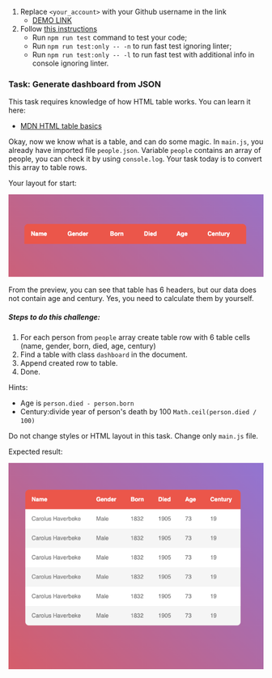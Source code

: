 1. Replace `<your_account>` with your Github username in the link
    - [DEMO LINK](https://marinagera.github.io/js_task_generate_table_DOM/)
2. Follow [this instructions](https://mate-academy.github.io/layout_task-guideline/)
    - Run `npm run test` command to test your code;
    - Run `npm run test:only -- -n` to run fast test ignoring linter;
    - Run `npm run test:only -- -l` to run fast test with additional info in console ignoring linter.

### Task: Generate dashboard from JSON

This task requires knowledge of how HTML table works. You can learn it here:
 - [MDN HTML table basics](https://developer.mozilla.org/en-US/docs/Learn/HTML/Tables/Basics)

Okay, now we know what is a table, and can do some magic.
In `main.js`, you already have imported file `people.json`. Variable `people` contains an array of people, you can check it by using `console.log`.
Your task today is to convert this array to table rows.

Your layout for start: 

![Preview](./src/images/preview.png)

From the preview, you can see that table has 6 headers, but our data does not contain age and century. Yes, you need to calculate them by yourself.
 
##### Steps to do this challenge:
1) For each person from `people` array create table row with 6 table cells (name, gender, born, died, age, century)
2) Find a table with class `dashboard` in the document.
3) Append created row to table.
4) Done.

Hints:
- Age is `person.died - person.born`
- Century:divide year of person's death by 100 `Math.ceil(person.died / 100)`

Do not change styles or HTML layout in this task. Change only `main.js` file.

Expected result:

![Preview](./src/images/reference.png)
